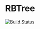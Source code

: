# RBTree
[![Build Status](https://travis-ci.org/malexkiy/RBTree.svg?branch=master)](https://travis-ci.org/malexkiy/RBTree)
